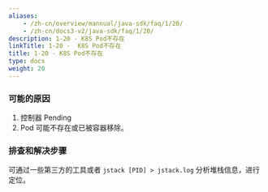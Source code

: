 ```yaml
---
aliases:
    - /zh-cn/overview/mannual/java-sdk/faq/1/20/
    - /zh-cn/docs3-v2/java-sdk/faq/1/20/
description: 1-20 - K8S Pod不存在
linkTitle: 1-20 -  K8S Pod不存在
title: 1-20 - K8S Pod不存在
type: docs
weight: 20
---
```







### 可能的原因
1. 控制器 Pending
2. Pod 可能不存在或已被容器移除。

### 排查和解决步骤

可通过一些第三方的工具或者 `jstack [PID] > jstack.log` 分析堆栈信息，进行定位。
